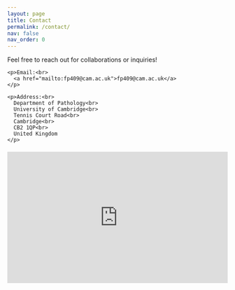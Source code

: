 ```yaml
---
layout: page
title: Contact
permalink: /contact/
nav: false
nav_order: 0
---
```


<div>
  <!-- Contact Information -->
  <div>
    <p>Feel free to reach out for collaborations or inquiries!<br></p>
    
    <p>Email:<br>
      <a href="mailto:fp409@cam.ac.uk">fp409@cam.ac.uk</a>
    </p>
    
    <p>Address:<br>
      Department of Pathology<br>
      University of Cambridge<br>
      Tennis Court Road<br>
      Cambridge<br>
      CB2 1QP<br>
      United Kingdom
    </p>
  </div>

  <!-- Map -->
  <div style="margin-top: 20px;">
    <iframe src="https://www.google.com/maps/embed?pb=!1m18!1m12!1m3!1d19568.3389553231!2d0.11103926328307534!3d52.1881025564418!2m3!1f0!2f0!3f0!3m2!1i1024!2i768!4f13.1!3m3!1m2!1s0x47d871d9b372538b%3A0x2eccbca777dde7ce!2sDepartment%20of%20Pathology!5e0!3m2!1spt-PT!2suk!4v1730511707317!5m2!1spt-PT!2suk" 
            width="100%" height="300" style="border:0;" allowfullscreen="" loading="lazy" referrerpolicy="no-referrer-when-downgrade"></iframe>
  </div>
</div>


